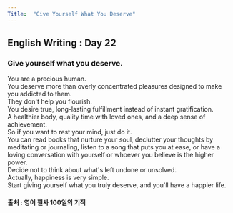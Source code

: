 ```yaml
---
Title:  "Give Yourself What You Deserve"
---
```


## English Writing : Day 22

### Give yourself what you deserve.

You are a precious human.\
You deserve more than overly concentrated pleasures designed to make you addicted to them.\
They don't help you flourish.\
You desire true, long-lasting fulfillment instead of instant gratification.\
A healthier body, quality time with loved ones, and a deep sense of achievement.\
So if you want to rest your mind, just do it.\
You can read books that nurture your soul, declutter your thoughts by meditating or journaling, listen to a song that puts you at ease, or have a loving conversation with yourself or whoever you believe is the higher power.\
Decide not to think about what's left undone or unsolved.\
Actually, happiness is very simple.\
Start giving yourself what you truly deserve, and you'll have a happier life.

#### 출처 : 영어 필사 100일의 기적
